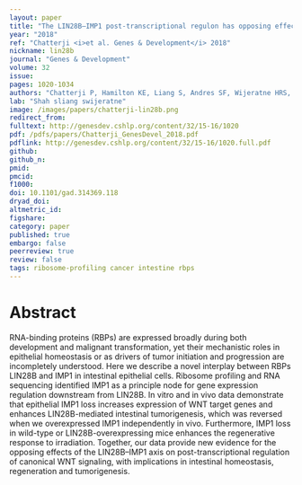 ```yaml
---
layout: paper
title: "The LIN28B–IMP1 post-transcriptional regulon has opposing effects on oncogenic signaling in the intestine."
year: "2018"
ref: "Chatterji <i>et al. Genes & Development</i> 2018"
nickname: lin28b
journal: "Genes & Development"
volume: 32
issue: 
pages: 1020-1034
authors: "Chatterji P, Hamilton KE, Liang S, Andres SF, Wijeratne HRS, Mizuno R, Simon LA, Hicks PD, Foley SW, Pitarresi JR, Klein-Szanto AJ, Mah AT, Landeghem LV, Gregory BD, Lengner CJ, Madison BB, Shah P, and Rustgi AK"
lab: "Shah sliang swijeratne"
image: /images/papers/chatterji-lin28b.png
redirect_from: 
fulltext: http://genesdev.cshlp.org/content/32/15-16/1020 
pdf: /pdfs/papers/Chatterji_GenesDevel_2018.pdf
pdflink: http://genesdev.cshlp.org/content/32/15-16/1020.full.pdf
github:
github_n:
pmid: 
pmcid: 
f1000: 
doi: 10.1101/gad.314369.118
dryad_doi: 
altmetric_id: 
figshare: 
category: paper
published: true
embargo: false
peerreview: true
review: false
tags: ribosome-profiling cancer intestine rbps
---
```

# Abstract 

RNA-binding proteins (RBPs) are expressed broadly during both development and malignant transformation, yet their mechanistic roles in epithelial homeostasis or as drivers of tumor initiation and progression are incompletely understood. Here we describe a novel interplay between RBPs LIN28B and IMP1 in intestinal epithelial cells. Ribosome profiling and RNA sequencing identified IMP1 as a principle node for gene expression regulation downstream from LIN28B. In vitro and in vivo data demonstrate that epithelial IMP1 loss increases expression of WNT target genes and enhances LIN28B-mediated intestinal tumorigenesis, which was reversed when we overexpressed IMP1 independently in vivo. Furthermore, IMP1 loss in wild-type or LIN28B-overexpressing mice enhances the regenerative response to irradiation. Together, our data provide new evidence for the opposing effects of the LIN28B–IMP1 axis on post-transcriptional regulation of canonical WNT signaling, with implications in intestinal homeostasis, regeneration and tumorigenesis.

